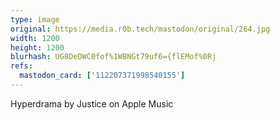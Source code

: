 ```yaml
---
type: image
original: https://media.r0b.tech/mastodon/original/264.jpg
width: 1200
height: 1200
blurhash: UG8DeDWC0fof%1WBNGt79uf6={flEMof%0Rj
refs:
  mastodon_card: ['112207371998540155']
---
```


Hyperdrama by Justice on Apple Music
